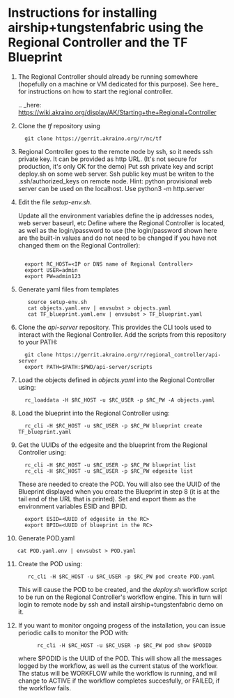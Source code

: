 Instructions for installing airship+tungstenfabric using the Regional Controller and the TF Blueprint
======================================================================================================

1. The Regional Controller should already be running somewhere (hopefully on a machine or
   VM dedicated for this purpose). See here_ for instructions on how to start the regional
   controller.

   .. _here: https://wiki.akraino.org/display/AK/Starting+the+Regional+Controller

2. Clone the *tf* repository using

   ~~~
     git clone https://gerrit.akraino.org/r/nc/tf
   ~~~

3. Regional Controller goes to the remote node by ssh, so it needs ssh private key.
   It can be provided as http URL. (It's not secure for production, it's only OK for the demo)
   Put ssh private key and script deploy.sh on some web server.
   Ssh public key must be writen to the .ssh/authorized_keys on remote node.
   Hint: python provisional web server can be used on the localhost. Use python3 -m http.server

4. Edit the file *setup-env.sh*.

   Update all the environment variables  define the ip addresses nodes, web server baseurl, etc
   Define where the Regional Controller is located, as well as the login/password to use
   (the login/password shown here are the built-in values and do not need to be changed
   if you have not changed them on the Regional Controller):

   ~~~

     export RC_HOST=<IP or DNS name of Regional Controller>
     export USER=admin
     export PW=admin123
   ~~~

5. Generate yaml files from templates

   ~~~
      source setup-env.sh
      cat objects.yaml.env | envsubst > objects.yaml
      cat TF_blueprint.yaml.env | envsubst > TF_blueprint.yaml
   ~~~

6. Clone the *api-server* repository.  This provides the CLI tools used to interact with the
   Regional Controller.  Add the scripts from this repository to your PATH:

   ~~~
     git clone https://gerrit.akraino.org/r/regional_controller/api-server
     export PATH=$PATH:$PWD/api-server/scripts
   ~~~

7. Load the objects defined in *objects.yaml* into the Regional Controller using:

   ~~~
     rc_loaddata -H $RC_HOST -u $RC_USER -p $RC_PW -A objects.yaml
   ~~~

8. Load the blueprint into the Regional Controller using:

   ~~~
     rc_cli -H $RC_HOST -u $RC_USER -p $RC_PW blueprint create TF_blueprint.yaml
   ~~~

9. Get the UUIDs of the edgesite and the blueprint from the Regional Controller using:

    ~~~
      rc_cli -H $RC_HOST -u $RC_USER -p $RC_PW blueprint list
      rc_cli -H $RC_HOST -u $RC_USER -p $RC_PW edgesite list
    ~~~

    These are needed to create the POD.  You will also see the UUID of the Blueprint displayed
    when you create the Blueprint in step 8 (it is at the tail end of the URL that is printed).
    Set and export them as the environment variables ESID and BPID.

    ~~~
      export ESID=<UUID of edgesite in the RC>
      export BPID=<UUID of blueprint in the RC>
    ~~~

10. Generate POD.yaml

   ~~~
      cat POD.yaml.env | envsubst > POD.yaml
   ~~~

11. Create the POD using:

    ~~~
       rc_cli -H $RC_HOST -u $RC_USER -p $RC_PW pod create POD.yaml
    ~~~

    This will cause the POD to be created, and the *deploy.sh* workflow script to be
    run on the Regional Controller's workflow engine. This in turn will login to remote node by ssh
    and install airship+tungstenfabric demo on it.

12. If you want to monitor ongoing progess of the installation, you can issue periodic calls
    to monitor the POD with:

    ~~~
          rc_cli -H $RC_HOST -u $RC_USER -p $RC_PW pod show $PODID
    ~~~

    where $PODID is the UUID of the POD. This will show all the messages logged by the
    workflow, as well as the current status of the workflow. The status will be WORKFLOW
    while the workflow is running, and wil change to ACTIVE if the workflow completes
    succesfully, or FAILED, if the workflow fails.
   
